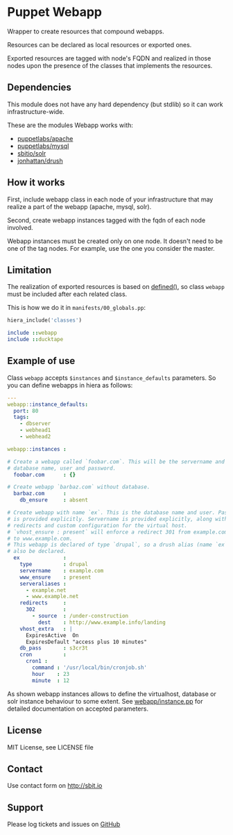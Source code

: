 # Puppet Webapp

Wrapper to create resources that compound webapps.

Resources can be declared as local resources or exported ones.

Exported resources are tagged with node's FQDN and realized in
those nodes upon the presence of the classes that implements
the resources.


## Dependencies

This module does not have any hard dependency (but stdlib) so
it can work infrastructure-wide.

These are the modules Webapp works with:

 * [puppetlabs/apache](https://forge.puppetlabs.com/puppetlabs/apache)
 * [puppetlabs/mysql](https://forge.puppetlabs.com/puppetlabs/mysql)
 * [sbitio/solr](https://github.com/sbitio/puppet-solr)
 * [jonhattan/drush](https://forge.puppetlabs.com/jonhattan/drush)


## How it works

First, include webapp class in each node of your infrastructure
that may realize a part of the webapp (apache, mysql, solr).

Second, create webapp instances tagged with the fqdn of each
node involved.

Webapp instances must be created only on one node. It doesn't need to
be one of the tag nodes. For example, use the one you consider
the master.


## Limitation

The realization of exported resources is based on [defined()](https://docs.puppetlabs.com/references/latest/function.html#defined),
so class `webapp` must be included after each related class.

This is how we do it in `manifests/00_globals.pp`:

```ruby
hiera_include('classes')

include ::webapp
include ::ducktape
```

## Example of use

Class `webapp` accepts `$instances` and `$instance_defaults` parameters.
So you can define webapps in hiera as follows:

```yaml
---
webapp::instance_defaults:
  port: 80
  tags:
    - dbserver
    - webhead1
    - webhead2

webapp::instances :

# Create a webapp called `foobar.com`. This will be the servername and
# database name, user and password.
  foobar.com      : {}

# Create webapp `barbaz.com` without database.
  barbaz.com      :
    db_ensure     : absent

# Create webapp with name `ex`. This is the database name and user. Password
# is provided explicitly. Servername is provided explicitly, along with
# redirects and custom configuration for the virtual host.
# `vhost_ensure : present` will enforce a redirect 301 from example.com
# to www.example.com.
# This webapp is declared of type `drupal`, so a drush alias (name `ex`) will
# also be declared.
  ex              :
    type          : drupal
    servername    : example.com
    www_ensure    : present
    serveraliases :
      - example.net
      - www.example.net
    redirects     :
      302         :
        - source  : /under-construction
          dest    : http://www.example.info/landing
    vhost_extra   : |
      ExpiresActive  On
      ExpiresDefault "access plus 10 minutes"
    db_pass       : s3cr3t
    cron          :
      cron1 :
        command : '/usr/local/bin/cronjob.sh'
        hour    : 23
        minute  : 12
```

As shown webapp instances allows to define the virtualhost, database or
solr instance behaviour to some extent. See [webapp/instance.pp](https://github.com/sbitio/puppet-webapp/blob/master/manifests/instance.pp)
for detailed documentation on accepted parameters.

## License

MIT License, see LICENSE file

## Contact

Use contact form on http://sbit.io

## Support

Please log tickets and issues on [GitHub](https://github.com/sbitmedia/puppet-webapp)

